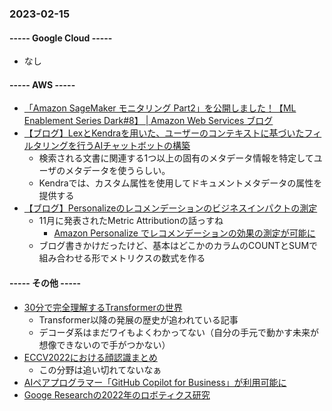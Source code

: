 ### 2023-02-15

#### ----- Google Cloud -----

- なし

#### ----- AWS -----

- [「Amazon SageMaker モニタリング Part2」を公開しました！【ML Enablement Series Dark#8】 | Amazon Web Services ブログ](https://aws.amazon.com/jp/blogs/news/ml-enablement-series-dark8)
- [【ブログ】LexとKendraを用いた、ユーザーのコンテキストに基づいたフィルタリングを行うAIチャットボットの構築](https://aws.amazon.com/jp/blogs/machine-learning/building-ai-chatbots-using-amazon-lex-and-amazon-kendra-for-filtering-query-results-based-on-user-context/)
  - 検索される文書に関連する1つ以上の固有のメタデータ情報を特定してユーザのメタデータを使うらしい。
  - Kendraでは、カスタム属性を使用してドキュメントメタデータの属性を提供する
- [【ブログ】Personalizeのレコメンデーションのビジネスインパクトの測定](https://aws.amazon.com/jp/blogs/machine-learning/measure-the-business-impact-of-amazon-personalize-recommendations/)
  - 11月に発表されたMetric Attributionの話っすね
    - [Amazon Personalize でレコメンデーションの効果の測定が可能に](https://aws.amazon.com/jp/about-aws/whats-new/2022/11/amazon-personalize-enables-measure-impact-recommendations/)
  - ブログ書きかけだったけど、基本はどこかのカラムのCOUNTとSUMで組み合わせる形でメトリクスの数式を作る

#### ----- その他 -----

- [30分で完全理解するTransformerの世界](https://zenn.dev/zenkigen/articles/2023-01-shimizu)
  - Transformer以降の発展の歴史が追われている記事
  - デコーダ系はまだワイもよくわかってない（自分の手元で動かす未来が想像できないので手がつかない）
- [ECCV2022における顔認識まとめ](https://speakerdeck.com/takarasawa_/face-recognition-at-eccv2022)
  - この分野は追い切れてないなぁ
- [AIペアプログラマー「GitHub Copilot for Business」が利用可能に](https://github.blog/2023-02-14-github-copilot-for-business-is-now-available/)
- [Googe Researchの2022年のロボティクス研究](https://ai.googleblog.com/2023/02/google-research-2022-beyond-robotics.html)